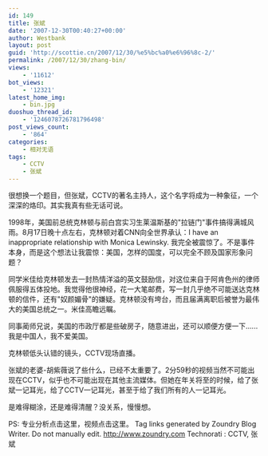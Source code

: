 ```yaml
---
id: 149
title: 张斌
date: '2007-12-30T00:40:27+00:00'
author: Westbank
layout: post
guid: 'http://scottie.cn/2007/12/30/%e5%bc%a0%e6%96%8c-2/'
permalink: /2007/12/30/zhang-bin/
views:
    - '11612'
bot_views:
    - '12321'
latest_home_img:
    - bin.jpg
duoshuo_thread_id:
    - '1246078726781796498'
post_views_count:
    - '864'
categories:
    - 相对无语
tags:
    - CCTV
    - 张斌
---
```


很想换一个题目，但张斌，CCTV的著名主持人，这个名字将成为一种象征，一个深深的烙印。其实我真有些无话可说。

1998年，美国前总统克林顿与前白宫实习生莱温斯基的"拉链门"事件搞得满城风雨。8月17日晚十点左右，克林顿对着CNN向全世界承认：I have an inappropriate relationship with Monica Lewinsky. 我完全被震惊了。不是事件本身，而是这个想法让我震惊：美国，怎样的国度，可以完全不顾及国家形象问题？

同学米佳给克林顿发去一封热情洋溢的英文鼓励信，对这位来自于阿肯色州的律师佩服得五体投地。我觉得他很神经，花一大笔邮费，写一封几乎绝不可能送达克林顿的信件，还有"奴颜媚骨"的嫌疑。克林顿没有垮台，而且届满离职后被誉为最伟大的美国总统之一。米佳高瞻远瞩。

同事蔺师兄说，美国的市政厅都是些破房子，随意进出，还可以顺便方便一下...... 我是中国人，我不爱美国。

克林顿低头认错的镜头，CCTV现场直播。

张斌的老婆-胡紫薇说了些什么，已经不太重要了。2分59秒的视频当然不可能出现在CCTV，似乎也不可能出现在其他主流媒体。但她在年关将至的时候，给了张斌一记耳光，给了CCTV一记耳光，甚至于给了我们所有的人一记耳光。

是难得糊涂，还是难得清醒？没关系，慢慢想。

PS: 专业分析点击这里，视频点击这里。
 Tag links generated by Zoundry Blog Writer. Do not manually edit. http://www.zoundry.com 
Technorati : CCTV, 张斌